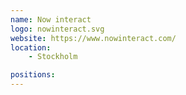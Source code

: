 ```yaml
---
name: Now interact
logo: nowinteract.svg
website: https://www.nowinteract.com/
location:
    - Stockholm

positions:
---
```

